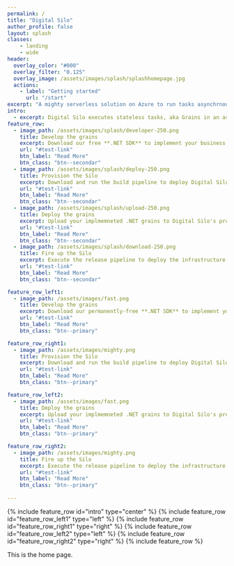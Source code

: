 ```yaml
---
permalink: /
title: "Digital Silo"
author_profile: false
layout: splash
classes:
    - landing
    - wide
header:
  overlay_color: "#000"
  overlay_filter: "0.125"
  overlay_image: /assets/images/splash/splashhomepage.jpg
  actions:
    - label: "Getting started"
      url: "/start"
excerpt: "A mighty serverless solution on Azure to run tasks asynchrnously. Deploy yours just in minutes!" 
intro:
  - excerpt: Digital Silo executes stateless tasks, aka Grains in an asynchronous scalable serverless environment. It accelerates the steps of making an application serverless-ready by helping developers concentrate on business logic only.
feature_row:
  - image_path: /assets/images/splash/developer-250.png
    title: Develop the grains
    excerpt: Download our free **.NET SDK** to implement your business logic tasks aka grains
    url: "#test-link"
    btn_label: "Read More"
    btn_class: "btn--secondar"
  - image_path: /assets/images/splash/deploy-250.png
    title: Provision the Silo
    excerpt: Download and run the build pipeline to deploy Digital Silo to your Azure subscription
    url: "#test-link"
    btn_label: "Read More"
    btn_class: "btn--secondar"
  - image_path: /assets/images/splash/upload-250.png
    title: Deploy the grains
    excerpt: Upload your implmemneted .NET grains to Digital Silo's provisioned Azure storage
    url: "#test-link"
    btn_label: "Read More"
    btn_class: "btn--secondar"
  - image_path: /assets/images/splash/download-250.png
    title: Fire up the Silo
    excerpt: Execute the release pipeline to deploy the infrastructure binaries and make the grains operational
    url: "#test-link"
    btn_label: "Read More"
    btn_class: "btn--secondar"    

feature_row_left1:
  - image_path: /assets/images/fast.png
    title: Develop the grains
    excerpt: Download our permanently-free **.NET SDK** to implement your business logic task aka grain
    url: "#test-link"
    btn_label: "Read More"
    btn_class: "btn--primary"

feature_row_right1:
  - image_path: /assets/images/mighty.png
    title: Provision the Silo
    excerpt: Download and run the build pipeline to deploy Digital Silo to your Azure subscription
    url: "#test-link"
    btn_label: "Read More"
    btn_class: "btn--primary"

feature_row_left2:
  - image_path: /assets/images/fast.png
    title: Deploy the grains
    excerpt: Upload your implmemneted .NET grains to Digital Silo's provisioned Azure storage
    url: "#test-link"
    btn_label: "Read More"
    btn_class: "btn--primary"   

feature_row_right2:
  - image_path: /assets/images/mighty.png
    title: Fire up the Silo
    excerpt: Execute the release pipeline to deploy the infrastructure binaries and make the grains operational
    url: "#test-link"
    btn_label: "Read More"
    btn_class: "btn--primary"    
       
---
```


{% include feature_row id="intro" type="center" %}
{% include feature_row id="feature_row_left1" type="left" %}
{% include feature_row id="feature_row_right1" type="right" %}
{% include feature_row id="feature_row_left2" type="left" %}
{% include feature_row id="feature_row_right2" type="right" %}
{% include feature_row %}

This is the home page.
